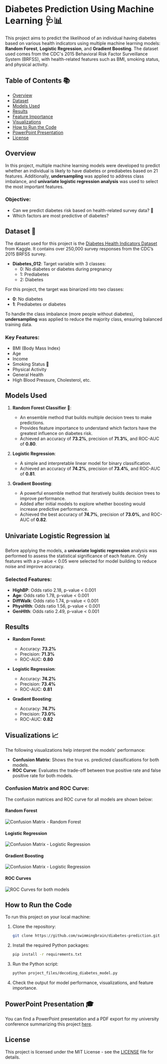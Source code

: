 # Diabetes Prediction Using Machine Learning 🩺📊

This project aims to predict the likelihood of an individual having diabetes based on various health indicators using multiple machine learning models: **Random Forest**, **Logistic Regression**, and **Gradient Boosting**. The dataset used comes from the CDC's 2015 Behavioral Risk Factor Surveillance System (BRFSS), with health-related features such as BMI, smoking status, and physical activity.

## Table of Contents 📚
- [Overview](#overview)
- [Dataset](#dataset)
- [Models Used](#models-used)
- [Results](#results)
- [Feature Importance](#feature-importance)
- [Visualizations](#visualizations)
- [How to Run the Code](#how-to-run-the-code)
- [PowerPoint Presentation](#powerpoint-presentation)
- [License](#license)

## Overview
In this project, multiple machine learning models were developed to predict whether an individual is likely to have diabetes or prediabetes based on 21 features. Additionally, **undersampling** was applied to address class imbalance, and **univariate logistic regression analysis** was used to select the most important features.

### Objective:
- Can we predict diabetes risk based on health-related survey data? 🧠
- Which factors are most predictive of diabetes?

## Dataset 📂
The dataset used for this project is the [Diabetes Health Indicators Dataset](https://www.kaggle.com/datasets/alexteboul/diabetes-health-indicators-dataset) from Kaggle. It contains over 250,000 survey responses from the CDC’s 2015 BRFSS survey.

- **Diabetes_012**: Target variable with 3 classes:
  - 0: No diabetes or diabetes during pregnancy
  - 1: Prediabetes
  - 2: Diabetes

For this project, the target was binarized into two classes:
- **0**: No diabetes
- **1**: Prediabetes or diabetes

To handle the class imbalance (more people without diabetes), **undersampling** was applied to reduce the majority class, ensuring balanced training data.

### Key Features:
- BMI (Body Mass Index)
- Age
- Income
- Smoking Status 🚬
- Physical Activity
- General Health
- High Blood Pressure, Cholesterol, etc.

## Models Used
1. **Random Forest Classifier** 🌲:
   - An ensemble method that builds multiple decision trees to make predictions.
   - Provides feature importance to understand which factors have the greatest influence on diabetes risk.
   - Achieved an accuracy of **73.2%**, precision of **71.3%**, and ROC-AUC of **0.80**.

2. **Logistic Regression**:
   - A simple and interpretable linear model for binary classification.
   - Achieved an accuracy of **74.2%**, precision of **73.4%**, and ROC-AUC of **0.81**.

3. **Gradient Boosting**:
   - A powerful ensemble method that iteratively builds decision trees to improve performance.
   - Added after initial models to explore whether boosting would increase predictive performance.
   - Achieved the best accuracy of **74.7%**, precision of **73.0%**, and ROC-AUC of **0.82**.

## Univariate Logistic Regression 📊
Before applying the models, a **univariate logistic regression** analysis was performed to assess the statistical significance of each feature. Only features with a p-value < 0.05 were selected for model building to reduce noise and improve accuracy.

### Selected Features:
- **HighBP**: Odds ratio 2.18, p-value < 0.001
- **Age**: Odds ratio 1.78, p-value < 0.001
- **DiffWalk**: Odds ratio 1.74, p-value < 0.001
- **PhysHlth**: Odds ratio 1.56, p-value < 0.001
- **GenHlth**: Odds ratio 2.49, p-value < 0.001

## Results
- **Random Forest**:
  - Accuracy: **73.2%**
  - Precision: **71.3%**
  - ROC-AUC: **0.80**

- **Logistic Regression**:
  - Accuracy: **74.2%**
  - Precision: **73.4%**
  - ROC-AUC: **0.81**

- **Gradient Boosting**:
  - Accuracy: **74.7%**
  - Precision: **73.0%**
  - ROC-AUC: **0.82**

## Visualizations 📈
The following visualizations help interpret the models' performance:
- **Confusion Matrix**: Shows the true vs. predicted classifications for both models.
- **ROC Curve**: Evaluates the trade-off between true positive rate and false positive rate for both models.

### Confusion Matrix and ROC Curve:
The confusion matrices and ROC curve for all models are shown below:

#### Random Forest
![Confusion Matrix - Random Forest](screenshots/00_confusion_matrix_rf.png)

#### Logistic Regression
![Confusion Matrix - Logistic Regression](screenshots/00_confusion_matrix_lr.png)

#### Gradient Boosting
![Confusion Matrix - Logistic Regression](screenshots/00_confusion_matrix_gb.png)

#### ROC Curves
![ROC Curves for both models](screenshots/00_evaluation_roc_curve.png)

## How to Run the Code
To run this project on your local machine:

1. Clone the repository:
    ```bash
    git clone https://github.com/swimmingbrain/diabetes-prediction.git
    ```

2. Install the required Python packages:
    ```bash
    pip install -r requirements.txt
    ```

3. Run the Python script:
    ```bash
    python project_files/decoding_diabetes_model.py
    ```

4. Check the output for model performance, visualizations, and feature importance.

## PowerPoint Presentation 🎓
You can find a PowerPoint presentation and a PDF export for my university conference summarizing this project [here](project_files/decoding_diabetes_conference.pptx).

## License
This project is licensed under the MIT License - see the [LICENSE](LICENSE) file for details.
